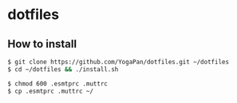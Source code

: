# dotfiles

## How to install
```sh
$ git clone https://github.com/YogaPan/dotfiles.git ~/dotfiles
$ cd ~/dotfiles && ./install.sh
```

```sh
$ chmod 600 .esmtprc .muttrc
$ cp .esmtprc .muttrc ~/
```
